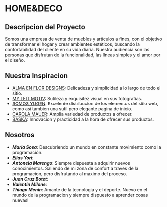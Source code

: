 # HOME&DECO

## Descripcion del Proyecto

Somos una empresa de venta de muebles y artículos a fines, con el objetivo de transformar el hogar y crear ambientes estéticos, buscando la confortabilidad del cliente en su vida diaria. 
Nuestra audiencia son las personas que disfrutan de la funcionalidad, las líneas simples y el amor por el diseño.

## Nuestra Inspiracion

+ [ALMA EN FLOR DESIGNS](https://almaenflordesigns.empretienda.com.ar/): Delicadeza y simplicidad a lo largo de todo el sitio.
+ [MY LEIT MOTIV](https://myleitmotiv.com/): Sutileza y exquisitez visual en sus fotografias.
+ [SOMOS YUGEN](https://www.somosyugen.com): Excelente distribucion de los elementos del sitio web, como asi tambien una sutil pero elegante pagina de inicio.
+ [CAROLA MAUER](https://carolamauer.com.ar/): Amplia variedad de productos a ofrecer.
+ [BASKA](https://www.baska.com.ar/): Innovacion y practicidad a la hora de ofrecer sus productos.

## Nosotros
+ ***Maria Sosa***: Descubriendo un mundo en constante movimiento como la programación.
+ ***Elias Yori***: 
+ ***Antonela Marengo***: Siempre dispuesta a adquirir nuevos conocimientos. Saliendo de mi zona de confort a traves de la programacion, pero disfrutando al maximo del proceso. 
+ ***Juan Cruz Botet***:
+ ***Valentin Milone***:
+ ***Thiago Menin***: Amante de la tecnologia y el deporte. Nuevo en el mundo de la programacion y siempre dispuesto a aprender cosas nuevas!

